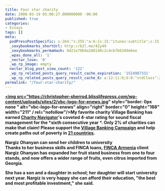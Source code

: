 ```yaml
---
title: Four star charity
date: 2008-03-19 05:00:27.000000000 -06:00
published: true
categories:
- Essays
tags: []
meta:
  podPressPostSpecific: s:264:"s:255:"a:6:{s:15:"itunes:subtitle";s:15:"##PostExcerpt##";s:14:"itunes:summary";s:15:"##PostExcerpt##";s:15:"itunes:keywords";s:17:"##WordPressCats##";s:13:"itunes:author";s:10:"##Global##";s:15:"itunes:explicit";s:7:"Default";s:12:"itunes:block";s:7:"Default";}";";
  _sexybookmarks_shortUrl: http://b2l.me/42y49
  _sexybookmarks_permaHash: 0d21e78b9a188140c2cdcbfb6349e6ee
  _wpas_done_all: '1'
  _nectar_love: '0'
  _wp_rp_image: empty
  nectar_blog_post_view_count: '122'
  _wp_rp_related_posts_query_result_cache_expiration: '1524987331'
  _wp_rp_related_posts_query_result_cache_6: a:12:{i:0;O:8:"stdClass":2:{s:7:"post_id";s:3:"590";s:5:"score";s:17:"93.13371248898946";}i:1;O:8:"stdClass":2:{s:7:"post_id";s:3:"682";s:5:"score";s:17:"37.54725844985065";}i:2;O:8:"stdClass":2:{s:7:"post_id";s:4:"1145";s:5:"score";s:17:"28.07645708566923";}i:3;O:8:"stdClass":2:{s:7:"post_id";s:3:"350";s:5:"score";s:18:"23.973069124239085";}i:4;O:8:"stdClass":2:{s:7:"post_id";s:3:"340";s:5:"score";s:18:"20.925101595930585";}i:5;O:8:"stdClass":2:{s:7:"post_id";s:4:"7097";s:5:"score";s:17:"19.78918007577359";}i:6;O:8:"stdClass":2:{s:7:"post_id";s:4:"1266";s:5:"score";s:17:"18.28158991595198";}i:7;O:8:"stdClass":2:{s:7:"post_id";s:3:"836";s:5:"score";s:18:"18.127025272966723";}i:8;O:8:"stdClass":2:{s:7:"post_id";s:4:"1438";s:5:"score";s:18:"18.012755000369644";}i:9;O:8:"stdClass":2:{s:7:"post_id";s:3:"325";s:5:"score";s:18:"17.704453640706745";}i:10;O:8:"stdClass":2:{s:7:"post_id";s:4:"8013";s:5:"score";s:17:"17.12632132907019";}i:11;O:8:"stdClass":2:{s:7:"post_id";s:3:"724";s:5:"score";s:18:"16.898063721559495";}}
permalink: "/four-star-charity/"
---
```

<a href="http://www.villagebanking.org" rel="nofollow"><strong rel="nofollow"><img src="https://christopher-sherrod.blisslifepress.com/wp-content/uploads/sites/2/vbc-logo-for-enews.jpg" style="border: 0px none " alt="vbc-logo-for-enews" align="right" border="0" height="168" width="211" / rel="nofollow"/>**</a>My favorite charity Village Banking has earned <a href="http://www.kintera.org/TR.asp?a=gjKTJbPULpI0LiK&amp;s=hrKVK3OIImJWL6PHKoG&amp;m=mvL3KjPYLgI3F" rel="nofollow"><strong rel="nofollow">Charity Navigator**</a>**'s coveted 4-star rating** for sound fiscal management for the  *sixth consecutive year *. Only 2% of charities can make that claim! Please support the <a href="http://www.kintera.org/TR.asp?a=fsJSK1OHIkLWJgJ&amp;s=hrKVK3OIImJWL6PHKoG&amp;m=mvL3KjPYLgI3F" rel="nofollow">Village Banking Campaign</a> and help create paths out of poverty in <a href="http://www.villagebanking.org/site/lookup.asp?c=erKPI2PCIoE&amp;b=2591249" rel="nofollow">21 countries</a>.

**Nargiz Ohanyan can send her children to university**<br />
Thanks to her business skills and FINCA loans, <a href="http://www.kintera.org/TR.asp?a=ehJQLXOxFfKQL8I&amp;s=hrKVK3OIImJWL6PHKoG&amp;m=mvL3KjPYLgI3F" rel="nofollow">FINCA Armenia</a> client Nargiz Ohanyan has expanded her fruit stand business from one to four stands, and now offers a wider range of fruits, even citrus imported from Georgia.

She has a son and a daughter in school; her daughter will start university next year. Nargiz is very happy she can afford their education, "the best and most profitable investment," she said.
